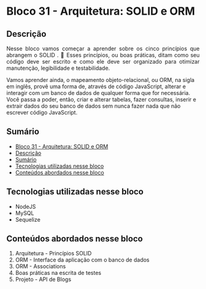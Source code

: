 # Bloco 31 - Arquitetura: SOLID e ORM

## Descrição
<p align="justify">
Nesse bloco vamos começar a aprender sobre os cinco princípios que abrangem o SOLID . 🎉
Esses princípios, ou boas práticas, ditam como seu código deve ser escrito e como ele deve ser organizado para otimizar manutenção, legibilidade e testabilidade.

Vamos aprender ainda, o mapeamento objeto-relacional, ou ORM, na sigla em inglês, provê uma forma de, através de código JavaScript, alterar e interagir com um banco de dados de qualquer forma que for necessária. Você passa a poder, então, criar e alterar tabelas, fazer consultas, inserir e extrair dados do seu banco de dados sem nunca fazer nada que não escrever código JavaScript.
</p>

## Sumário
- [Bloco 31 - Arquitetura: SOLID e ORM](#bloco-31---arquitetura:-solid-e-orm)
- [Descrição](#descrição)
- [Sumário](#sumário)
- [Tecnologias utilizadas nesse bloco](#tecnologias-utilizadas-nesse-bloco)
- [Conteúdos abordados nesse bloco](#conteúdos-abordados-nesse-bloco)

## Tecnologias utilizadas nesse bloco
- NodeJS
- MySQL
- Sequelize

## Conteúdos abordados nesse bloco
1. Arquitetura - Princípios SOLID
2. ORM - Interface da aplicação com o banco de dados
3. ORM - Associations
4. Boas práticas na escrita de testes
5. Projeto - API de Blogs
